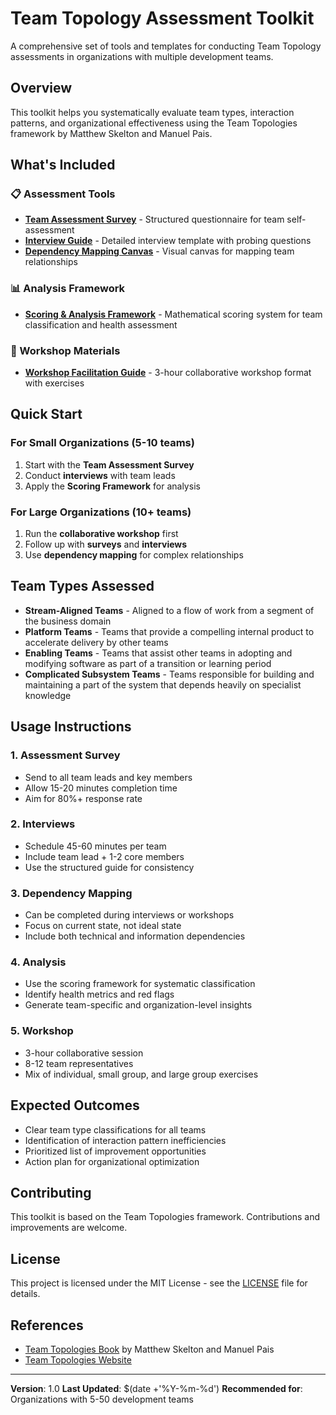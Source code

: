 # Team Topology Assessment Toolkit

A comprehensive set of tools and templates for conducting Team Topology assessments in organizations with multiple development teams.

## Overview

This toolkit helps you systematically evaluate team types, interaction patterns, and organizational effectiveness using the Team Topologies framework by Matthew Skelton and Manuel Pais.

## What's Included

### 📋 Assessment Tools
- **[Team Assessment Survey](team-topology-assessment-survey.md)** - Structured questionnaire for team self-assessment
- **[Interview Guide](team-topology-interview-guide.md)** - Detailed interview template with probing questions
- **[Dependency Mapping Canvas](dependency-mapping-canvas.md)** - Visual canvas for mapping team relationships

### 📊 Analysis Framework
- **[Scoring & Analysis Framework](scoring-analysis-framework.md)** - Mathematical scoring system for team classification and health assessment

### 🎯 Workshop Materials
- **[Workshop Facilitation Guide](workshop-facilitation-guide.md)** - 3-hour collaborative workshop format with exercises

## Quick Start

### For Small Organizations (5-10 teams)
1. Start with the **Team Assessment Survey**
2. Conduct **interviews** with team leads
3. Apply the **Scoring Framework** for analysis

### For Large Organizations (10+ teams)
1. Run the **collaborative workshop** first
2. Follow up with **surveys** and **interviews**
3. Use **dependency mapping** for complex relationships

## Team Types Assessed

- **Stream-Aligned Teams** - Aligned to a flow of work from a segment of the business domain
- **Platform Teams** - Teams that provide a compelling internal product to accelerate delivery by other teams
- **Enabling Teams** - Teams that assist other teams in adopting and modifying software as part of a transition or learning period
- **Complicated Subsystem Teams** - Teams responsible for building and maintaining a part of the system that depends heavily on specialist knowledge

## Usage Instructions

### 1. Assessment Survey
- Send to all team leads and key members
- Allow 15-20 minutes completion time
- Aim for 80%+ response rate

### 2. Interviews
- Schedule 45-60 minutes per team
- Include team lead + 1-2 core members
- Use the structured guide for consistency

### 3. Dependency Mapping
- Can be completed during interviews or workshops
- Focus on current state, not ideal state
- Include both technical and information dependencies

### 4. Analysis
- Use the scoring framework for systematic classification
- Identify health metrics and red flags
- Generate team-specific and organization-level insights

### 5. Workshop
- 3-hour collaborative session
- 8-12 team representatives
- Mix of individual, small group, and large group exercises

## Expected Outcomes

- Clear team type classifications for all teams
- Identification of interaction pattern inefficiencies
- Prioritized list of improvement opportunities
- Action plan for organizational optimization

## Contributing

This toolkit is based on the Team Topologies framework. Contributions and improvements are welcome.

## License

This project is licensed under the MIT License - see the [LICENSE](LICENSE) file for details.

## References

- [Team Topologies Book](https://teamtopologies.com/) by Matthew Skelton and Manuel Pais
- [Team Topologies Website](https://teamtopologies.com/)

---

**Version**: 1.0
**Last Updated**: $(date +'%Y-%m-%d')
**Recommended for**: Organizations with 5-50 development teams